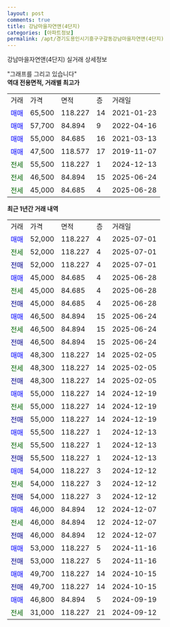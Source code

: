 ```yaml
---
layout: post
comments: true
title: 강남마을자연앤(4단지)
categories: [아파트정보]
permalink: /apt/경기도용인시기흥구구갈동강남마을자연앤(4단지)
---
```


강남마을자연앤(4단지) 실거래 상세정보

<script type="text/javascript">
  google.charts.load('current', {'packages':['line', 'corechart']});
  google.charts.setOnLoadCallback(drawChart);

  function drawChart() {
    var data = new google.visualization.DataTable();
    data.addColumn('date', '거래일');
    data.addColumn('number', "매매");
    data.addColumn('number', "전세");
    data.addColumn('number', "전매");

    data.addRows([[new Date(Date.parse("2025-07-01")), 52000, null, null], [new Date(Date.parse("2025-07-01")), null, 52000, null], [new Date(Date.parse("2025-07-01")), null, null, 52000], [new Date(Date.parse("2025-06-28")), 45000, null, null], [new Date(Date.parse("2025-06-28")), null, 45000, null], [new Date(Date.parse("2025-06-28")), null, null, 45000], [new Date(Date.parse("2025-06-24")), 46500, null, null], [new Date(Date.parse("2025-06-24")), null, 46500, null], [new Date(Date.parse("2025-06-24")), null, null, 46500], [new Date(Date.parse("2025-02-05")), 48300, null, null], [new Date(Date.parse("2025-02-05")), null, 48300, null], [new Date(Date.parse("2025-02-05")), null, null, 48300], [new Date(Date.parse("2024-12-19")), 55000, null, null], [new Date(Date.parse("2024-12-19")), null, 55000, null], [new Date(Date.parse("2024-12-19")), null, null, 55000], [new Date(Date.parse("2024-12-13")), 55500, null, null], [new Date(Date.parse("2024-12-13")), null, 55500, null], [new Date(Date.parse("2024-12-13")), null, null, 55500], [new Date(Date.parse("2024-12-12")), 54000, null, null], [new Date(Date.parse("2024-12-12")), null, 54000, null], [new Date(Date.parse("2024-12-12")), null, null, 54000], [new Date(Date.parse("2024-12-07")), 46000, null, null], [new Date(Date.parse("2024-12-07")), null, 46000, null], [new Date(Date.parse("2024-12-07")), null, null, 46000], [new Date(Date.parse("2024-11-16")), 53000, null, null], [new Date(Date.parse("2024-11-16")), null, null, 53000], [new Date(Date.parse("2024-10-15")), 49700, null, null], [new Date(Date.parse("2024-10-15")), null, null, 49700], [new Date(Date.parse("2024-09-19")), 46800, null, null], [new Date(Date.parse("2024-09-12")), null, 31000, null]]);

    var options = {
      hAxis: {
        format: 'yyyy/MM/dd'
      },    
      lineWidth: 0,
      pointsVisible: true,    
      title: '최근 1년간 유형별 실거래가 분포',
      legend: { position: 'bottom' }
    };

    var formatter = new google.visualization.NumberFormat({pattern:'###,###'} );
    formatter.format(data, 1);
    formatter.format(data, 2);
    
    setTimeout(function() {
        var chart = new google.visualization.LineChart(document.getElementById('columnchart_material'));
        chart.draw(data, (options));
        document.getElementById('loading').style.display = 'none';
    }, 200);
  }
</script>


<div id="loading" style="z-index:20; display: block; margin-left: 0px">"그래프를 그리고 있습니다"</div>
<div id="columnchart_material" style="width: 95%; margin-left: 0px; display: block"></div>
<!-- contents start -->
<b>역대 전용면적, 거래별 최고가</b>
<table class="sortable">
    <tr>
      <td>거래</td>
      <td>가격</td>
      <td>면적</td>
      <td>층</td>
      <td>거래일</td>
    </tr>
        <tr>
          <td><a style="color: blue">매매</a></td>
          <td>65,500</td>
          <td>118.227</td>
          <td>14</td>
          <td>2021-01-23</td>
        </tr>            <tr>
          <td><a style="color: blue">매매</a></td>
          <td>57,700</td>
          <td>84.894</td>
          <td>9</td>
          <td>2022-04-16</td>
        </tr>            <tr>
          <td><a style="color: blue">매매</a></td>
          <td>55,000</td>
          <td>84.685</td>
          <td>16</td>
          <td>2021-03-13</td>
        </tr>            <tr>
          <td><a style="color: blue">매매</a></td>
          <td>47,500</td>
          <td>118.577</td>
          <td>17</td>
          <td>2019-11-07</td>
        </tr>        
        <tr>
              <td><a style="color: darkgreen">전세</a></td>
              <td>55,500</td>
              <td>118.227</td>
              <td>1</td>
              <td>2024-12-13</td>
            </tr>            <tr>
              <td><a style="color: darkgreen">전세</a></td>
              <td>46,500</td>
              <td>84.894</td>
              <td>15</td>
              <td>2025-06-24</td>
            </tr>            <tr>
              <td><a style="color: darkgreen">전세</a></td>
              <td>45,000</td>
              <td>84.685</td>
              <td>4</td>
              <td>2025-06-28</td>
            </tr>        
    
</table>

<b>최근 1년간 거래 내역</b>

<table class="sortable">
    <tr>
      <td>거래</td>
      <td>가격</td>
      <td>면적</td>
      <td>층</td>
      <td>거래일</td>
    </tr>
    <tr>
      <td><a style="color: blue">매매</a></td>
      <td>52,000</td>
      <td>118.227</td>
      <td>4</td>
      <td>2025-07-01</td>
    </tr>          <tr>
      <td><a style="color: darkgreen">전세</a></td>
      <td>52,000</td>
      <td>118.227</td>
      <td>4</td>
      <td>2025-07-01</td>
    </tr>          <tr>
      <td><a style="color: darkblue">전매</a></td>
      <td>52,000</td>
      <td>118.227</td>
      <td>4</td>
      <td>2025-07-01</td>
    </tr>          <tr>
      <td><a style="color: blue">매매</a></td>
      <td>45,000</td>
      <td>84.685</td>
      <td>4</td>
      <td>2025-06-28</td>
    </tr>          <tr>
      <td><a style="color: darkgreen">전세</a></td>
      <td>45,000</td>
      <td>84.685</td>
      <td>4</td>
      <td>2025-06-28</td>
    </tr>          <tr>
      <td><a style="color: darkblue">전매</a></td>
      <td>45,000</td>
      <td>84.685</td>
      <td>4</td>
      <td>2025-06-28</td>
    </tr>          <tr>
      <td><a style="color: blue">매매</a></td>
      <td>46,500</td>
      <td>84.894</td>
      <td>15</td>
      <td>2025-06-24</td>
    </tr>          <tr>
      <td><a style="color: darkgreen">전세</a></td>
      <td>46,500</td>
      <td>84.894</td>
      <td>15</td>
      <td>2025-06-24</td>
    </tr>          <tr>
      <td><a style="color: darkblue">전매</a></td>
      <td>46,500</td>
      <td>84.894</td>
      <td>15</td>
      <td>2025-06-24</td>
    </tr>          <tr>
      <td><a style="color: blue">매매</a></td>
      <td>48,300</td>
      <td>118.227</td>
      <td>14</td>
      <td>2025-02-05</td>
    </tr>          <tr>
      <td><a style="color: darkgreen">전세</a></td>
      <td>48,300</td>
      <td>118.227</td>
      <td>14</td>
      <td>2025-02-05</td>
    </tr>          <tr>
      <td><a style="color: darkblue">전매</a></td>
      <td>48,300</td>
      <td>118.227</td>
      <td>14</td>
      <td>2025-02-05</td>
    </tr>          <tr>
      <td><a style="color: blue">매매</a></td>
      <td>55,000</td>
      <td>118.227</td>
      <td>14</td>
      <td>2024-12-19</td>
    </tr>          <tr>
      <td><a style="color: darkgreen">전세</a></td>
      <td>55,000</td>
      <td>118.227</td>
      <td>14</td>
      <td>2024-12-19</td>
    </tr>          <tr>
      <td><a style="color: darkblue">전매</a></td>
      <td>55,000</td>
      <td>118.227</td>
      <td>14</td>
      <td>2024-12-19</td>
    </tr>          <tr>
      <td><a style="color: blue">매매</a></td>
      <td>55,500</td>
      <td>118.227</td>
      <td>1</td>
      <td>2024-12-13</td>
    </tr>          <tr>
      <td><a style="color: darkgreen">전세</a></td>
      <td>55,500</td>
      <td>118.227</td>
      <td>1</td>
      <td>2024-12-13</td>
    </tr>          <tr>
      <td><a style="color: darkblue">전매</a></td>
      <td>55,500</td>
      <td>118.227</td>
      <td>1</td>
      <td>2024-12-13</td>
    </tr>          <tr>
      <td><a style="color: blue">매매</a></td>
      <td>54,000</td>
      <td>118.227</td>
      <td>3</td>
      <td>2024-12-12</td>
    </tr>          <tr>
      <td><a style="color: darkgreen">전세</a></td>
      <td>54,000</td>
      <td>118.227</td>
      <td>3</td>
      <td>2024-12-12</td>
    </tr>          <tr>
      <td><a style="color: darkblue">전매</a></td>
      <td>54,000</td>
      <td>118.227</td>
      <td>3</td>
      <td>2024-12-12</td>
    </tr>          <tr>
      <td><a style="color: blue">매매</a></td>
      <td>46,000</td>
      <td>84.894</td>
      <td>12</td>
      <td>2024-12-07</td>
    </tr>          <tr>
      <td><a style="color: darkgreen">전세</a></td>
      <td>46,000</td>
      <td>84.894</td>
      <td>12</td>
      <td>2024-12-07</td>
    </tr>          <tr>
      <td><a style="color: darkblue">전매</a></td>
      <td>46,000</td>
      <td>84.894</td>
      <td>12</td>
      <td>2024-12-07</td>
    </tr>          <tr>
      <td><a style="color: blue">매매</a></td>
      <td>53,000</td>
      <td>118.227</td>
      <td>5</td>
      <td>2024-11-16</td>
    </tr>          <tr>
      <td><a style="color: darkblue">전매</a></td>
      <td>53,000</td>
      <td>118.227</td>
      <td>5</td>
      <td>2024-11-16</td>
    </tr>          <tr>
      <td><a style="color: blue">매매</a></td>
      <td>49,700</td>
      <td>118.227</td>
      <td>14</td>
      <td>2024-10-15</td>
    </tr>          <tr>
      <td><a style="color: darkblue">전매</a></td>
      <td>49,700</td>
      <td>118.227</td>
      <td>14</td>
      <td>2024-10-15</td>
    </tr>          <tr>
      <td><a style="color: blue">매매</a></td>
      <td>46,800</td>
      <td>84.894</td>
      <td>5</td>
      <td>2024-09-19</td>
    </tr>          <tr>
      <td><a style="color: darkgreen">전세</a></td>
      <td>31,000</td>
      <td>118.227</td>
      <td>21</td>
      <td>2024-09-12</td>
    </tr>      </table>
<!-- contents end -->    

